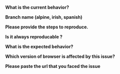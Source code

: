 **What is the current behavior?**

**Branch name (alpine, irish, spanish)**

**Please provide the steps to reproduce.**

**Is it always reproducable ?** 

**What is the expected behavior?**

**Which version of browser is affected by this issue?**

**Please paste the url that you faced the issue**


